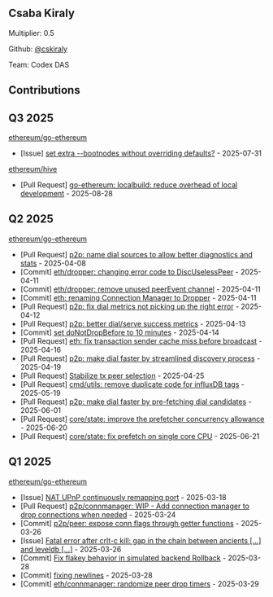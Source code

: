 
## Csaba Kiraly
Multiplier: 0.5

Github: [@cskiraly](https://github.com/cskiraly)

Team: Codex DAS

## Contributions

## Q3 2025


[ethereum/go-ethereum](https://github.com/ethereum/go-ethereum)
* [Issue] [set extra --bootnodes without overriding defaults?](https://github.com/ethereum/go-ethereum/issues/32312) - 2025-07-31

[ethereum/hive](https://github.com/ethereum/hive)
* [Pull Request] [go-ethereum: localbuild: reduce overhead of local development](https://github.com/ethereum/hive/pull/1336) - 2025-08-28
## Q2 2025


[ethereum/go-ethereum](https://github.com/ethereum/go-ethereum)
* [Pull Request] [p2p: name dial sources to allow better diagnostics and stats](https://github.com/ethereum/go-ethereum/pull/31588) - 2025-04-08
* [Commit] [eth/dropper: changing error code to DiscUselessPeer](https://github.com/ethereum/go-ethereum/commit/2a9372ea5fcf0f3b0bb1d71a0bcf21d9db02c9f5) - 2025-04-11
* [Commit] [eth/dropper: remove unused peerEvent channel](https://github.com/ethereum/go-ethereum/commit/ff66b1c42e163925a6a2a393a123160187b9a48d) - 2025-04-11
* [Commit] [eth: renaming Connection Manager to Dropper](https://github.com/ethereum/go-ethereum/commit/42d2c9b588fbe0621bb81fb3fb3f377e3a04656b) - 2025-04-11
* [Pull Request] [p2p: fix dial metrics not picking up the right error](https://github.com/ethereum/go-ethereum/pull/31621) - 2025-04-12
* [Pull Request] [p2p: better dial/serve success metrics](https://github.com/ethereum/go-ethereum/pull/31629) - 2025-04-13
* [Commit] [set doNotDropBefore to 10 minutes](https://github.com/ethereum/go-ethereum/commit/976e039e3760b6d808de49327cbc3ea264004120) - 2025-04-14
* [Pull Request] [eth: fix transaction sender cache miss before broadcast](https://github.com/ethereum/go-ethereum/pull/31657) - 2025-04-16
* [Pull Request] [p2p: make dial faster by streamlined discovery process](https://github.com/ethereum/go-ethereum/pull/31678) - 2025-04-19
* [Pull Request] [Stabilize tx peer selection](https://github.com/ethereum/go-ethereum/pull/31714) - 2025-04-25
* [Pull Request] [cmd/utils: remove duplicate code for influxDB tags](https://github.com/ethereum/go-ethereum/pull/31854) - 2025-05-19
* [Pull Request] [p2p: make dial faster by pre-fetching dial candidates](https://github.com/ethereum/go-ethereum/pull/31944) - 2025-06-01
* [Pull Request] [core/state: improve the prefetcher concurrency allowance](https://github.com/ethereum/go-ethereum/pull/32071) - 2025-06-20
* [Pull Request] [core/state: fix prefetch on single core CPU](https://github.com/ethereum/go-ethereum/pull/32075) - 2025-06-21
## Q1 2025

[ethereum/go-ethereum](https://github.com/ethereum/go-ethereum)
* [Issue] [NAT UPnP continuously remapping port](https://github.com/ethereum/go-ethereum/issues/31418) - 2025-03-18
* [Pull Request] [p2p/connmanager: WIP - Add connection manager to drop connections when needed](https://github.com/ethereum/go-ethereum/pull/31476) - 2025-03-24
* [Commit] [p2p/peer: expose conn flags through getter functions](https://github.com/ethereum/go-ethereum/commit/f9e01c309923303b1fadb7acba0a3b04c7a1885e) - 2025-03-26
* [Issue] [Fatal error after crlt-c kill: gap in the chain between ancients [...] and leveldb [...]](https://github.com/ethereum/go-ethereum/issues/31499) - 2025-03-26
* [Commit] [Fix flakey behavior in simulated backend Rollback](https://github.com/ethereum/go-ethereum/commit/7cbf934488b510206b8d0c9e1453fe9fad83692a) - 2025-03-28
* [Commit] [fixing newlines](https://github.com/ethereum/go-ethereum/commit/e78999b308b6d7e5c2bf0832e0eeeb4aa4723ce9) - 2025-03-28
* [Commit] [eth/connmanager: randomize peer drop timers](https://github.com/ethereum/go-ethereum/commit/8bb7f1ed115e224b50c5b75b719f891cfe659b9b) - 2025-03-29
